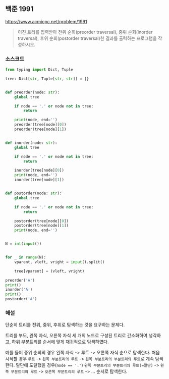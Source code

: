 ## 백준 1991
https://www.acmicpc.net/problem/1991

> 이진 트리를 입력받아 전위 순회(preorder traversal), 중위 순회(inorder traversal), 후위 순회(postorder traversal)한 결과를 출력하는 프로그램을 작성하시오.

### 소스코드
```py
from typing import Dict, Tuple

tree: Dict[str, Tuple[str, str]] = {}


def preorder(node: str):
    global tree

    if node == '.' or node not in tree:
        return

    print(node, end='')
    preorder(tree[node][0])
    preorder(tree[node][1])


def inorder(node: str):
    global tree

    if node == '.' or node not in tree:
        return

    inorder(tree[node][0])
    print(node, end='')
    inorder(tree[node][1])


def postorder(node: str):
    global tree

    if node == '.' or node not in tree:
        return

    postorder(tree[node][0])
    postorder(tree[node][1])
    print(node, end='')


N = int(input())


for _ in range(N):
    vparent, vleft, vright = input().split()

    tree[vparent] = (vleft, vright)

preorder('A')
print()
inorder('A')
print()
postorder('A')
```

### 해설
단순히 트리를 전위, 중위, 후위로 탐색하는 것을 요구하는 문제다.

트리를 부모, 왼쪽 자식, 오른쪽 자식 세 개의 노드로 구성된 트리로 간소화하여 생각하고, 하위 부분트리를 순서에 맞게 재귀적으로 탐색하였다.

예를 들어 중위 순회의 경우 왼쪽 자식 -> 루트 -> 오른쪽 자식 순으로 탐색한다. 처음 시작할 경우 `루트` -> `왼쪽 부분트리의 루트` -> `왼쪽 부분트리의 부분트리의 루트`로 계속 탐색한다. 말단에 도달했을 경우(`node == '.'`) `왼쪽 부분트리의 부분트리의 루트(=말단)` -> `왼쪽 부분트리의 루트` -> `오른쪽 부분트리의 루트` -> ... 순서로 탐색한다.
